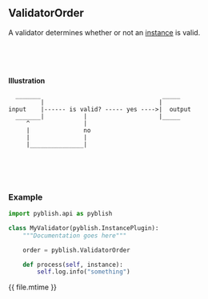 ## ValidatorOrder

A validator determines whether or not an [instance](instance.md) is valid.

<br>
<br>
<br>

**Illustration**

```
  _______                                  _____
         |                                |
input    |------ is valid? ----- yes ---->|  output
  _______|           |                    |_____
     ^               |
     |               no
     |               |
     |_______________|
```

<br>
<br>
<br>

### Example

```python
import pyblish.api as pyblish

class MyValidator(pyblish.InstancePlugin):
    """Documentation goes here"""

    order = pyblish.ValidatorOrder

    def process(self, instance):
        self.log.info("something")
```

<div class="modified-date">{{ file.mtime }}</div>